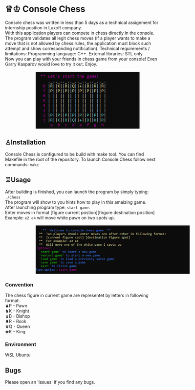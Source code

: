 # ♕♔ Console Chess

Console chess was written in less than 5 days as a technical assignment for internship position in Luxoft company.<br>
With this application players can compete in chess directly in the console.
<br>
The program validates all legit chess moves (if a player wants to make a move that is not allowed by
chess rules, the application must block such attempt and show corresponding notification).
Technical requirements / limitations: Programming language: C++. External libraries: STL only
<br>
Now you can play with your friends in chess game from your console! Even Garry Kasparov would love to try it out. Enjoy.<br>
<br><img alt="portfolio_view" src="https://github.com/OlejnikKristina/Filler-Visualization/blob/master/img/chess_giff.gif" style ="margin-left: 100px;">
## ♙Installation
Console Chess is configured to be build with make tool. You can find Makefile in the root of the repository. To launch Console Chess follow next commands:
`make`<br>

## ♖Usage
After building is finished, you can launch the program by simply typing: `./Chess` <br>
The program will show to you hints how to play in this amaizing game. <br>
After launching program type: `start game`. <br>
Enter moves in format [figure current postion][firgure destination position] <br>
Example: `e2 e4` will move white pawn on two spots up. <br>
<br><img width="600" alt="portfolio_view" src="https://github.com/OlejnikKristina/Filler-Visualization/blob/master/img/Chess1.bmp" style ="margin-left: 100px;"><br>

### Convention
The chess figure in current game are representet by letters in following format: <br>
♟P - Pawn <br>
♞K - Knight <br>
♝B - Bishop <br>
♜R - Rook <br>
♛Q - Queen <br>
♚K - King<br>

### Environment
WSL Ubuntu

## Bugs
Please open an 'issues' if you find any bugs.
